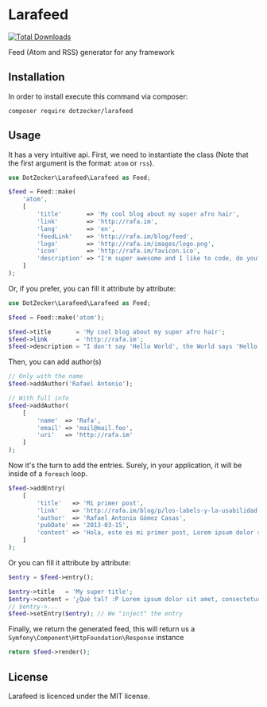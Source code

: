 Larafeed
========
[![Total Downloads](https://poser.pugx.org/dotzecker/larafeed/downloads.png)](https://packagist.org/packages/dotzecker/larafeed)

Feed (Atom and RSS) generator for any framework


## Installation

In order to install execute this command via composer:

    composer require dotzecker/larafeed

## Usage
It has a very intuitive api. First, we need to instantiate the class (Note that the first argument is the format: `atom` or `rss`).
````php
use DotZecker\Larafeed\Larafeed as Feed;

$feed = Feed::make(
    'atom', 
    [
        'title'       => 'My cool blog about my super afro hair',
        'link'        => 'http://rafa.im',
        'lang'        => 'en',
        'feedLink'    => 'http://rafa.im/blog/feed',
        'logo'        => 'http://rafa.im/images/logo.png',
        'icon'        => 'http://rafa.im/favicon.ico',
        'description' => "I'm super awesome and I like to code, do you?"
    ]
);
````

Or, if you prefer, you can fill it attribute by attribute:
````php
use DotZecker\Larafeed\Larafeed as Feed;

$feed = Feed::make('atom');

$feed->title       = 'My cool blog about my super afro hair';
$feed->link        = 'http://rafa.im';
$feed->description = "I don't say 'Hello World', the World says 'Hello Rafa' to me!";
````

Then, you can add author(s)
````php
// Only with the name
$feed->addAuthor('Rafael Antonio');

// With full info
$feed->addAuthor(
    [
        'name'  => 'Rafa',
        'email' => 'mail@mail.foo',
        'uri'   => 'http://rafa.im'
    ]
);
````

Now it's the turn to add the entries. Surely, in your application, it will be inside of a `foreach` loop.
````php
$feed->addEntry(
    [
        'title'   => 'Mi primer post',
        'link'    => 'http://rafa.im/blog/p/los-labels-y-la-usabilidad',
        'author'  => 'Rafael Antonio Gómez Casas',
        'pubDate' => '2013-03-15',
        'content' => 'Hola, este es mi primer post, Lorem ipsum dolor sit amet, consectetur adipisicing elit. Nihil, quos, reprehenderit, nemo minus consectetur ipsum molestias cumque voluptatum deserunt impedit totam ab aspernatur rem voluptatibus dolore optio distinctio sequi vero harum neque qui suscipit libero deleniti minima repellat recusandae delectus beatae dignissimos corporis quaerat et nesciunt inventore architecto voluptates voluptatem.'
    ]
);
````

Or you can fill it attribute by attribute:
````php
$entry = $feed->entry();

$entry->title   = 'My super title';
$entry->content = '¿Qué tal? :P Lorem ipsum dolor sit amet, consectetur adipisicing elit. Error, aperiam!';
// $entry->...
$feed->setEntry($entry); // We "inject" the entry
````

Finally, we return the generated feed, this will return us a `Symfony\Component\HttpFoundation\Response` instance
````php
return $feed->render();
````

## License

Larafeed is licenced under the MIT license.
